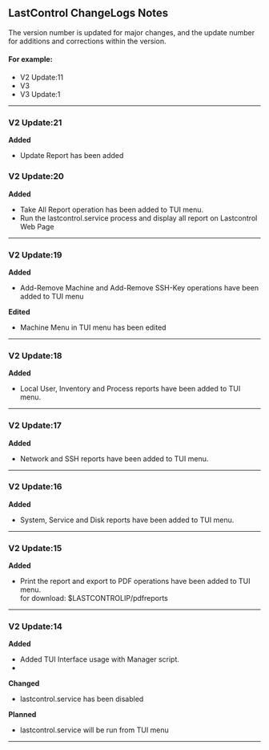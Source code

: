 LastControl ChangeLogs Notes
---
The version number is updated for major changes, and the update number for additions and corrections within the version.<br>

#### For example:
- V2 Update:11
- V3
- V3 Update:1
---

### V2 Update:21
**Added**
- Update Report has been added

### V2 Update:20
**Added**
- Take All Report operation has been added to TUI menu.
- Run the lastcontrol.service process and display all report on Lastcontrol Web Page
---

### V2 Update:19
**Added**
- Add-Remove Machine and Add-Remove SSH-Key operations have been added to TUI menu

**Edited**
- Machine Menu in TUI menu has been edited
----

### V2 Update:18
**Added**
- Local User, Inventory and Process reports have been added to TUI menu.
---

### V2 Update:17
**Added**
- Network and SSH reports have been added to TUI menu.
---

### V2 Update:16
**Added**
- System, Service and Disk reports have been added to TUI menu.
---

### V2 Update:15
**Added**
- Print the report and export to PDF operations have been added to TUI menu. <br>
for download: $LASTCONTROLIP/pdfreports
---

### V2 Update:14
**Added**
- Added TUI Interface usage with Manager script.
- 
**Changed**
- lastcontrol.service has been disabled

**Planned**
- lastcontrol.service will be run from TUI menu
---
